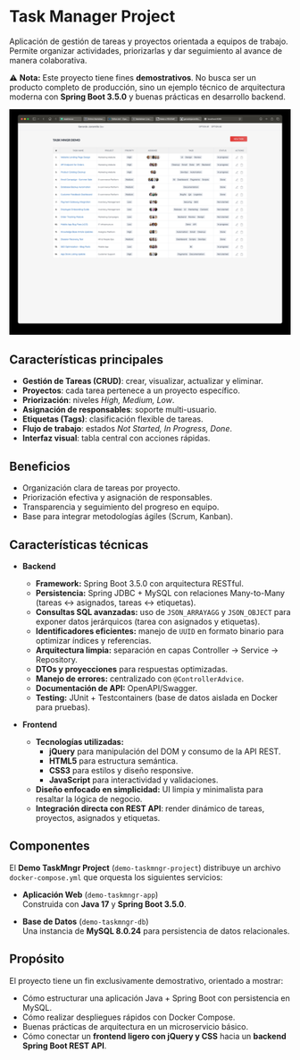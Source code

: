 # Task Manager Project

Aplicación de gestión de tareas y proyectos orientada a equipos de trabajo.  
Permite organizar actividades, priorizarlas y dar seguimiento al avance de manera colaborativa.  

⚠️ **Nota:** Este proyecto tiene fines **demostrativos**. No busca ser un producto completo de producción, sino un ejemplo técnico de arquitectura moderna con **Spring Boot 3.5.0** y buenas prácticas en desarrollo backend.


![DB Diagram](.github/images/demo-taskmngr-project.jpg)

## Características principales
- **Gestión de Tareas (CRUD)**: crear, visualizar, actualizar y eliminar.
- **Proyectos**: cada tarea pertenece a un proyecto específico.
- **Priorización**: niveles *High, Medium, Low*.
- **Asignación de responsables**: soporte multi-usuario.
- **Etiquetas (Tags)**: clasificación flexible de tareas.
- **Flujo de trabajo**: estados *Not Started, In Progress, Done*.
- **Interfaz visual**: tabla central con acciones rápidas.


## Beneficios
- Organización clara de tareas por proyecto.
- Priorización efectiva y asignación de responsables.
- Transparencia y seguimiento del progreso en equipo.
- Base para integrar metodologías ágiles (Scrum, Kanban).


## Características técnicas
- **Backend**
  - **Framework:** Spring Boot 3.5.0 con arquitectura RESTful.
  - **Persistencia:** Spring JDBC + MySQL con relaciones Many-to-Many (tareas ↔ asignados, tareas ↔ etiquetas).
  - **Consultas SQL avanzadas:** uso de `JSON_ARRAYAGG` y `JSON_OBJECT` para exponer datos jerárquicos (tarea con asignados y etiquetas).
  - **Identificadores eficientes:** manejo de `UUID` en formato binario para optimizar índices y referencias.
  - **Arquitectura limpia:** separación en capas Controller → Service → Repository.
  - **DTOs y proyecciones** para respuestas optimizadas.
  - **Manejo de errores:** centralizado con `@ControllerAdvice`.
  - **Documentación de API:** OpenAPI/Swagger.
  - **Testing:** JUnit + Testcontainers (base de datos aislada en Docker para pruebas).

- **Frontend**
  - **Tecnologías utilizadas:** 
    - **jQuery** para manipulación del DOM y consumo de la API REST.
    - **HTML5** para estructura semántica.
    - **CSS3** para estilos y diseño responsive.
    - **JavaScript** para interactividad y validaciones.
  - **Diseño enfocado en simplicidad:** UI limpia y minimalista para resaltar la lógica de negocio.
  - **Integración directa con REST API**: render dinámico de tareas, proyectos, asignados y etiquetas.


## Componentes
El **Demo TaskMngr Project** (`demo-taskmngr-project`) distribuye un archivo `docker-compose.yml` que orquesta los siguientes servicios:

- **Aplicación Web** (`demo-taskmngr-app`)  
  Construida con **Java 17** y **Spring Boot 3.5.0**.
  
- **Base de Datos** (`demo-taskmngr-db`)  
  Una instancia de **MySQL 8.0.24** para persistencia de datos relacionales.


## Propósito
El proyecto tiene un fin exclusivamente demostrativo, orientado a mostrar:

- Cómo estructurar una aplicación Java + Spring Boot con persistencia en MySQL.
- Cómo realizar despliegues rápidos con Docker Compose.
- Buenas prácticas de arquitectura en un microservicio básico.
- Cómo conectar un **frontend ligero con jQuery y CSS** hacia un **backend Spring Boot REST API**.
